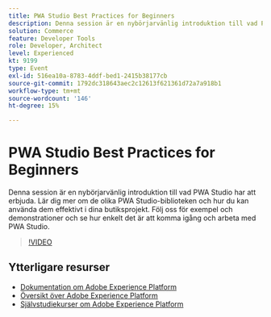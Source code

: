```yaml
---
title: PWA Studio Best Practices for Beginners
description: Denna session är en nybörjarvänlig introduktion till vad PWA Studio har att erbjuda. Lär dig mer om de olika PWA Studio-biblioteken och hur du kan använda dem effektivt i dina butiksprojekt. Följ oss för exempel och demonstrationer och se hur enkelt det är att komma igång och arbeta med PWA Studio.
solution: Commerce
feature: Developer Tools
role: Developer, Architect
level: Experienced
kt: 9199
type: Event
exl-id: 516ea10a-8783-4ddf-bed1-2415b38177cb
source-git-commit: 1792dc318643aec2c12613f621361d72a7a918b1
workflow-type: tm+mt
source-wordcount: '146'
ht-degree: 15%

---
```


# PWA Studio Best Practices for Beginners

Denna session är en nybörjarvänlig introduktion till vad PWA Studio har att erbjuda.
Lär dig mer om de olika PWA Studio-biblioteken och hur du kan använda dem effektivt i dina butiksprojekt.
Följ oss för exempel och demonstrationer och se hur enkelt det är att komma igång och arbeta med PWA Studio.

>[!VIDEO](https://video.tv.adobe.com/v/337764/?quality=12&learn=on&hidetitle=true)

## Ytterligare resurser

- [Dokumentation om Adobe Experience Platform](https://experienceleague.adobe.com/docs/experience-platform.html)
- [Översikt över Adobe Experience Platform](https://experienceleague.adobe.com/docs/experience-platform/landing/home.html)
- [Självstudiekurser om Adobe Experience Platform](https://experienceleague.adobe.com/docs/platform-learn/tutorials/overview.html?lang=sv)
